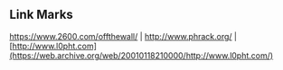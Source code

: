 ## Link Marks


https://www.2600.com/offthewall/ |
http://www.phrack.org/ |
[http://www.l0pht.com](https://web.archive.org/web/20010118210000/http://www.l0pht.com/)

